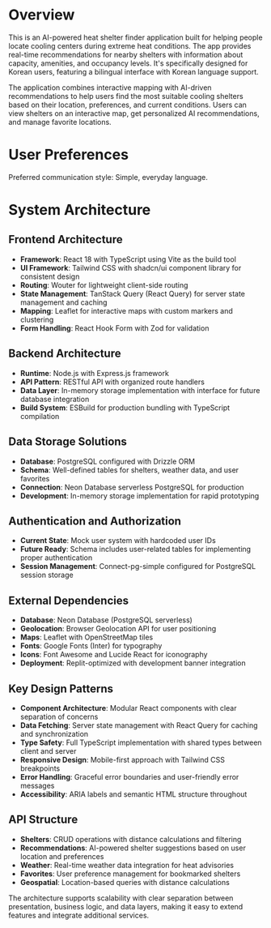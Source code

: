 # Overview

This is an AI-powered heat shelter finder application built for helping people locate cooling centers during extreme heat conditions. The app provides real-time recommendations for nearby shelters with information about capacity, amenities, and occupancy levels. It's specifically designed for Korean users, featuring a bilingual interface with Korean language support.

The application combines interactive mapping with AI-driven recommendations to help users find the most suitable cooling shelters based on their location, preferences, and current conditions. Users can view shelters on an interactive map, get personalized AI recommendations, and manage favorite locations.

# User Preferences

Preferred communication style: Simple, everyday language.

# System Architecture

## Frontend Architecture
- **Framework**: React 18 with TypeScript using Vite as the build tool
- **UI Framework**: Tailwind CSS with shadcn/ui component library for consistent design
- **Routing**: Wouter for lightweight client-side routing
- **State Management**: TanStack Query (React Query) for server state management and caching
- **Mapping**: Leaflet for interactive maps with custom markers and clustering
- **Form Handling**: React Hook Form with Zod for validation

## Backend Architecture
- **Runtime**: Node.js with Express.js framework
- **API Pattern**: RESTful API with organized route handlers
- **Data Layer**: In-memory storage implementation with interface for future database integration
- **Build System**: ESBuild for production bundling with TypeScript compilation

## Data Storage Solutions
- **Database**: PostgreSQL configured with Drizzle ORM
- **Schema**: Well-defined tables for shelters, weather data, and user favorites
- **Connection**: Neon Database serverless PostgreSQL for production
- **Development**: In-memory storage implementation for rapid prototyping

## Authentication and Authorization
- **Current State**: Mock user system with hardcoded user IDs
- **Future Ready**: Schema includes user-related tables for implementing proper authentication
- **Session Management**: Connect-pg-simple configured for PostgreSQL session storage

## External Dependencies
- **Database**: Neon Database (PostgreSQL serverless)
- **Geolocation**: Browser Geolocation API for user positioning
- **Maps**: Leaflet with OpenStreetMap tiles
- **Fonts**: Google Fonts (Inter) for typography
- **Icons**: Font Awesome and Lucide React for iconography
- **Deployment**: Replit-optimized with development banner integration

## Key Design Patterns
- **Component Architecture**: Modular React components with clear separation of concerns
- **Data Fetching**: Server state management with React Query for caching and synchronization
- **Type Safety**: Full TypeScript implementation with shared types between client and server
- **Responsive Design**: Mobile-first approach with Tailwind CSS breakpoints
- **Error Handling**: Graceful error boundaries and user-friendly error messages
- **Accessibility**: ARIA labels and semantic HTML structure throughout

## API Structure
- **Shelters**: CRUD operations with distance calculations and filtering
- **Recommendations**: AI-powered shelter suggestions based on user location and preferences
- **Weather**: Real-time weather data integration for heat advisories
- **Favorites**: User preference management for bookmarked shelters
- **Geospatial**: Location-based queries with distance calculations

The architecture supports scalability with clear separation between presentation, business logic, and data layers, making it easy to extend features and integrate additional services.